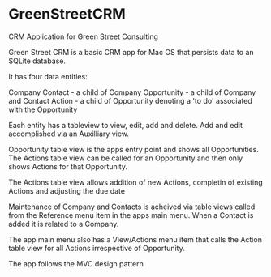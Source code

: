 # GreenStreetCRM
CRM Application for Green Street Consulting

Green Street CRM is a basic CRM app for Mac OS that persists data to an SQLite database.

It has four data entities:

Company
Contact - a child of Company
Opportunity - a child of Company and Contact
Action - a child of Opportunity denoting a 'to do' associated with the Opportunity

Each entity has a tableview to view, edit, add and delete. Add and edit accomplished via an Auxilliary view.

Opportunity table view is the apps entry point and shows all Opportunities. The Actions table view can be called for an Opportunity and then only shows Actions for that Opportunity.

The Actions table view allows addition of new Actions, completin of existing Actions and adjusting the due date

Maintenance of Company and Contacts is acheived via table views called from the Reference menu item in the apps main menu. When a Contact is added it is related to a Company.

The app main menu also has a View/Actions menu item that calls the Action table view for all Actions irrespective of Opportunity.

The app follows the MVC design pattern

